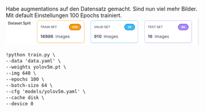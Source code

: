 Habe augmentations auf den Datensatz gemacht.
Sind nun viel mehr Bilder.
Mit default Einstellungen 100 Epochs trainiert.
![img.png](img.png)

```
!python train.py \
--data 'data.yaml' \
--weights yolov5m.pt \
--img 640 \
--epochs 100 \
--batch-size 64 \
--cfg 'models/yolov5m.yaml' \
--cache disk \
--device 0
```